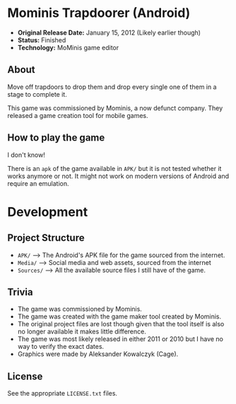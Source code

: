 # Mominis Trapdoorer (Android)

 - **Original Release Date:** January 15, 2012 (Likely earlier though)
 - **Status:** Finished
 - **Technology:** MoMinis game editor

## About
Move off trapdoors to drop them and drop every single one of them in a stage
to complete it.

This game was commissioned by Mominis, a now defunct company. They released
a game creation tool for mobile games.

## How to play the game
I don't know!

There is an `apk` of the game available in `APK/` but it is not tested whether
it works anymore or not. It might not work on modern versions of Android and
require an emulation.

# Development

## Project Structure
 - `APK/` ⟶ The Android's APK file for the game sourced from the internet.
 - `Media/` ⟶ Social media and web assets, sourced from the internet
 - `Sources/` ⟶ All the available source files I still have of the game.

## Trivia
 - The game was commissioned by Mominis.
 - The game was created with the game maker tool created by Mominis.
 - The original project files are lost though given that the tool
   itself is also no longer available it makes little difference.
 - The game was most likely released in either 2011 or 2010 but I have no
   way to verify the exact dates.
 - Graphics were made by Aleksander Kowalczyk (Cage).

## License
See the appropriate `LICENSE.txt` files.